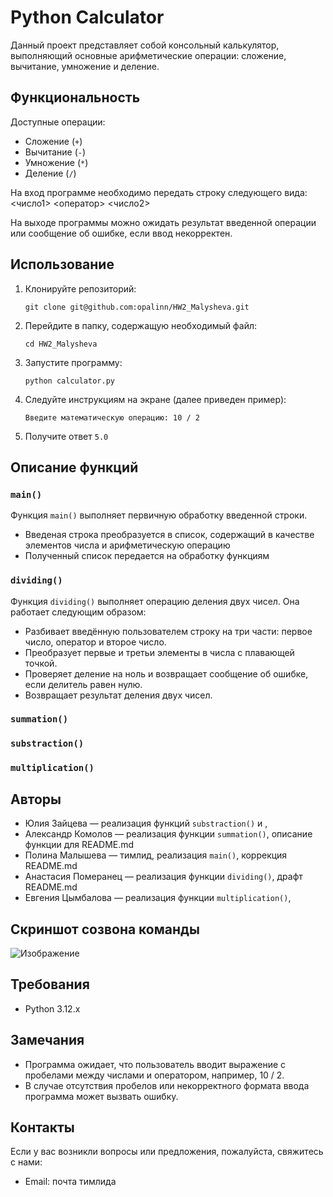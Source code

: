 # Python Calculator

Данный проект представляет собой консольный калькулятор, выполняющий основные арифметические операции: сложение, вычитание, умножение и деление.

## Функциональность

Доступные операции: 
- Сложение (`+`)
- Вычитание (`-`)
- Умножение (`*`)
- Деление (`/`)

На вход программе необходимо передать строку следующего вида: 
<число1> <оператор> <число2>

На выходе программы можно ожидать результат введенной операции или сообщение об ошибке, если ввод некорректен.

## Использование

1. Клонируйте репозиторий:
   
   `git clone git@github.com:opalinn/HW2_Malysheva.git`
   
3. Перейдите в папку, содержащую необходимый файл:
   
   `cd HW2_Malysheva`
   
5. Запустите программу:
   
   `python calculator.py`
   
7. Следуйте инструкциям на экране (далее приведен пример):
   
   `Введите математическую операцию: 10 / 2`

9. Получите ответ 
   `5.0`

## Описание функций 

### `main()`
Функция `main()` выполняет первичную обработку введенной строки. 

- Введеная строка преобразуется в список, содержащий в качестве элементов числа и арифметическую операцию
- Полученный список передается на обработку функциям

### `dividing()`

Функция `dividing()` выполняет операцию деления двух чисел. Она работает следующим образом:

- Разбивает введённую пользователем строку на три части: первое число, оператор и второе число.
- Преобразует первые и третьи элементы в числа с плавающей точкой.
- Проверяет деление на ноль и возвращает сообщение об ошибке, если делитель равен нулю.
- Возвращает результат деления двух чисел.

### `summation()`
### `substraction()`
### `multiplication()`

## Авторы

- Юлия Зайцева — реализация функций `substraction()` и ,
- Александр Комолов — реализация функции `summation()`, описание функции для README.md
- Полина Малышева — тимлид, реализация `main()`, коррекция README.md
- Анастасия Померанец — реализация функции `dividing()`, драфт README.md
- Евгения Цымбалова — реализация функции `multiplication()`,

## Скриншот созвона команды

![Изображение]()

## Требования

- Python 3.12.x

## Замечания

- Программа ожидает, что пользователь вводит выражение с пробелами между числами и оператором, например, 10 / 2.
- В случае отсутствия пробелов или некорректного формата ввода программа может вызвать ошибку.

## Контакты

Если у вас возникли вопросы или предложения, пожалуйста, свяжитесь с нами:

- Email: почта тимлида

